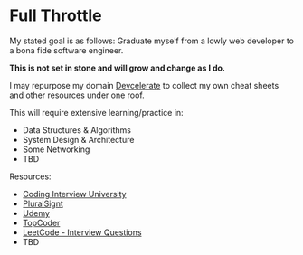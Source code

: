 # Full Throttle

My stated goal is as follows: Graduate myself from a lowly web developer to a bona fide software engineer.

**This is not set in stone and will grow and change as I do.**

I may repurpose my domain [Devcelerate](https://devcelerate.io) to collect my own cheat sheets and other resources under one roof.

This will require extensive learning/practice in:
* Data Structures & Algorithms
* System Design & Architecture
* Some Networking
* TBD

Resources:
* [Coding Interview University](https://github.com/jwasham/coding-interview-university)
* [PluralSignt](https://www.pluralsight.com/)
* [Udemy](https://www.udemy.com/)
* [TopCoder](https://www.topcoder.com/)
* [LeetCode - Interview Questions](https://leetcode.com/interview/)
* TBD
